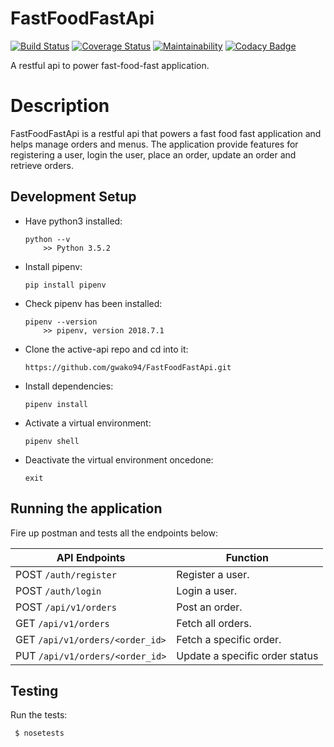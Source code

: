 # FastFoodFastApi
[![Build Status](https://travis-ci.org/gwako94/FastFoodFastApi.svg?branch=develop)](https://travis-ci.org/gwako94/FastFoodFastApi)
[![Coverage Status](https://coveralls.io/repos/github/gwako94/FastFoodFastApi/badge.svg?branch=develop)](https://coveralls.io/github/gwako94/FastFoodFastApi?branch=develop)
[![Maintainability](https://api.codeclimate.com/v1/badges/3760e59fbf8a5ee9a086/maintainability)](https://codeclimate.com/github/gwako94/FastFoodFastApi/maintainability)
[![Codacy Badge](https://api.codacy.com/project/badge/Grade/1720c0bcd2874ac5a384e1b2e1ba471a)](https://www.codacy.com/app/gwako94/FastFoodFastApi?utm_source=github.com&amp;utm_medium=referral&amp;utm_content=gwako94/FastFoodFastApi&amp;utm_campaign=Badge_Grade)

A restful api to power fast-food-fast application.

<h1>Description</h1>
FastFoodFastApi is a restful api that powers a fast food fast application and helps manage
orders and menus. The application provide features for registering a user, login the user, place an order,
update an order and retrieve orders.

<h2>Development Setup</h2>
<ul>
  <li><p>Have python3 installed:</p><pre><code>python --v
    >> Python 3.5.2</code></pre></li>
  <li><p>Install pipenv:</p><pre><code>pip install pipenv</code></pre></li>
  <li><p>Check pipenv has been installed:</p><pre><code>pipenv --version 
    >> pipenv, version 2018.7.1</code></pre></li>
  <li><p>Clone the active-api repo and cd into it:</p><code>https://github.com/gwako94/FastFoodFastApi.git</code></pre></li>
  <li><p>Install dependencies:</p><code>pipenv install</code></pre></li>
  <li><p>Activate a virtual environment:</p><code>pipenv shell</code></pre></li>
  <li><p>Deactivate the virtual environment oncedone:</p><code>exit</code></pre></li>
</ul>

<h2>Running the application</h2>
<p>Fire up postman and tests all the endpoints below:</p>
<table>
  <thead>
      <tr>
          <th><strong>API Endpoints</strong></th>
          <th><strong>Function</strong></th>
      </tr>
    </thead>
  <tbody>
      <tr>
          <td>POST <code>/auth/register</code></td>
          <td>Register a user.</td>
      </tr>
      <tr>
          <td>POST <code>/auth/login</code></td>
          <td>Login a user.</td>
      </tr>
      <tr>
          <td>POST  <code>/api/v1/orders</code></td>
          <td>Post an order.</td>
      </tr>
      <tr>
          <td>GET <code>/api/v1/orders</code></td>
          <td>Fetch all orders.</td>
      </tr>
      <tr>
          <td>GET <code>/api/v1/orders/&lt;order_id&gt;</code></td>
          <td>Fetch a specific order.</td>
      </tr>
      <tr>
          <td>PUT <code>/api/v1/orders/&lt;order_id&gt;</code></td>
          <td>Update a specific order status</td>
      </tr>
  </tbody>
</table>

<h2>Testing</h2>
<p>Run the tests: </p>
<pre><code> $ nosetests </code></pre>

